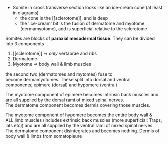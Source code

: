 - Somite in cross transverse section looks like an ice-cream cone (at least in diagrams)
	- the cone is the [[sclerotome]], and is deep
	- the 'ice-cream' bit is the fusion of dermatome and myotome (dermamyotome), and is superficial relative to the sclerotome

Somites are blocks of **paraxial mesodermal tissue**. They can be divided into 3 components  

1. [[sclerotome]] => _only_ vertabrae and ribs
2. Dermatome 
3. Myotome => body wall & limb muscles

the second two (dermatomes and mytomes) fuse to become dermamyotomes. These split into dorsal and ventral components; epimere (dorsal) and hypomere (ventral)

  

The myotome component of epimere becomes intrinsic back muscles and are all supplied by the dorsal rami of mixed spinal nerves. The dermatome component becomes dermis covering those muscles.   

  

The myotome component of hypomere becomes the entire body wall & ALL limb muscles (includes extrinsic back muscles (more superficial: Traps, lats etc)) and are all supplied by the ventral rami of mixed spinal nerves. The dermatome component disintegrates and becomes nothing. Dermis of body wall & limbs from somatopleure